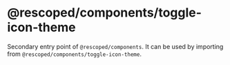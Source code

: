 # @rescoped/components/toggle-icon-theme

Secondary entry point of `@rescoped/components`. It can be used by importing from `@rescoped/components/toggle-icon-theme`.
